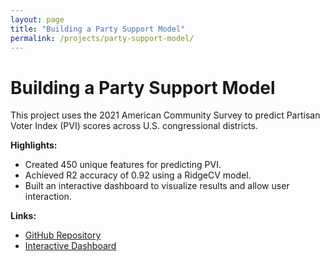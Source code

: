 ```yaml
---
layout: page
title: "Building a Party Support Model"
permalink: /projects/party-support-model/
---
```

# Building a Party Support Model

This project uses the 2021 American Community Survey to predict Partisan Voter Index (PVI) scores across U.S. congressional districts.  

**Highlights:**
- Created 450 unique features for predicting PVI.
- Achieved R2 accuracy of 0.92 using a RidgeCV model.
- Built an interactive dashboard to visualize results and allow user interaction.

**Links:**
- [GitHub Repository](https://github.com/samforwill/DistrictInsights)
- [Interactive Dashboard](#)
